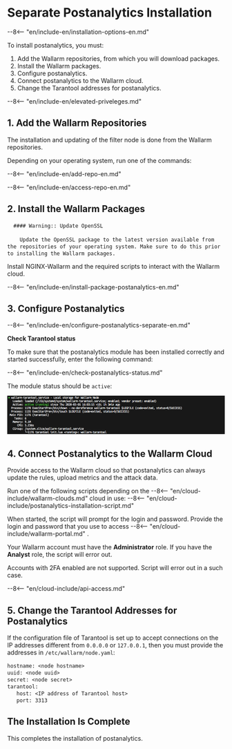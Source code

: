 [tarantool-status]:           ../../images/en/tarantool-status.png

# Separate Postanalytics Installation

--8<-- "en/include-en/installation-options-en.md"

To install postanalytics, you must:

1. Add the Wallarm repositories, from which you will download packages.
2. Install the Wallarm packages.
3. Configure postanalytics.
4. Connect postanalytics to the Wallarm cloud.
5. Change the Tarantool addresses for postanalytics.


--8<-- "en/include-en/elevated-priveleges.md"

<!-- -->

## 1. Add the Wallarm Repositories

The installation and updating of the filter node is done from the Wallarm
repositories.

Depending on your operating system, run one of the commands:

--8<-- "en/include-en/add-repo-en.md"

<!-- -->

--8<-- "en/include-en/access-repo-en.md"

<!-- -->

## 2. Install the Wallarm Packages

      #### Warning:: Update OpenSSL
        
        Update the OpenSSL package to the latest version available from the repositories of your operating system. Make sure to do this prior to installing the Wallarm packages.

Install NGINX-Wallarm and the required scripts to interact with the
Wallarm cloud.

--8<-- "en/include-en/install-package-postanalytics-en.md"

<!-- -->

## 3. Configure Postanalytics

--8<-- "en/include-en/configure-postanalytics-separate-en.md"

<!-- -->

**Check Tarantool status**

To make sure that the postanalytics module has been installed correctly and started successfully, enter the following command:

--8<-- "en/include-en/check-postanalytics-status.md"

<!-- -->

The module status should be `active`:

![wallarm-tarantool status][tarantool-status]

## 4. Connect Postanalytics to the Wallarm Cloud

Provide access to the Wallarm cloud so that postanalytics can
always update the rules, upload metrics and the attack data.

Run one of the following scripts depending on the 
--8<-- "en/cloud-include/wallarm-clouds.md"
 cloud in use: 
--8<-- "en/cloud-include/postanalytics-installation-script.md"




When started, the script will prompt for the login and password.
Provide the login and password that you use to access 
--8<-- "en/cloud-include/wallarm-portal.md"
.

Your Wallarm account must have the **Administrator** role. If you have the **Analyst**
role, the script will error out.

Accounts with 2FA enabled are not supported. Script will error out in a such case.


--8<-- "en/cloud-include/api-access.md"


<!-- -->

## 5. Change the Tarantool Addresses for Postanalytics

If the configuration file of Tarantool is set up to accept connections on the IP
addresses different from `0.0.0.0` or `127.0.0.1`, then you must provide the addresses
in `/etc/wallarm/node.yaml`:

```
hostname: <node hostname>
uuid: <node uuid>
secret: <node secret>
tarantool:
   host: <IP address of Tarantool host>
   port: 3313
```
    

## The Installation Is Complete

This completes the installation of postanalytics.
